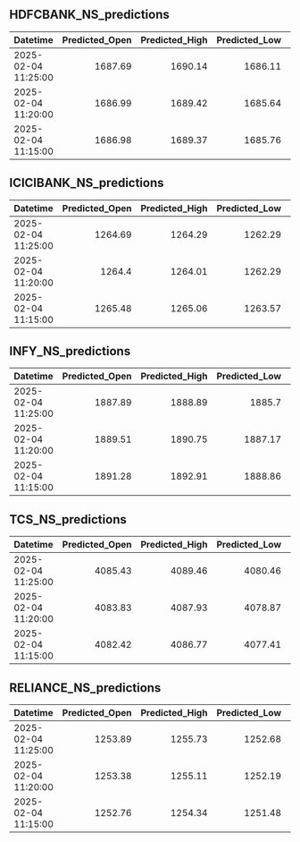 ## HDFCBANK_NS_predictions
| Datetime            |   Predicted_Open |   Predicted_High |   Predicted_Low |   Predicted_Close |   Predicted_Volume |
|:--------------------|-----------------:|-----------------:|----------------:|------------------:|-------------------:|
| 2025-02-04 11:25:00 |          1687.69 |          1690.14 |         1686.11 |           1689.13 |            83811.4 |
| 2025-02-04 11:20:00 |          1686.99 |          1689.42 |         1685.64 |           1688.45 |            86350.3 |
| 2025-02-04 11:15:00 |          1686.98 |          1689.37 |         1685.76 |           1688.42 |            89559.8 |

## ICICIBANK_NS_predictions
| Datetime            |   Predicted_Open |   Predicted_High |   Predicted_Low |   Predicted_Close |   Predicted_Volume |
|:--------------------|-----------------:|-----------------:|----------------:|------------------:|-------------------:|
| 2025-02-04 11:25:00 |          1264.69 |          1264.29 |         1262.29 |           1264.27 |           101436   |
| 2025-02-04 11:20:00 |          1264.4  |          1264.01 |         1262.29 |           1264.21 |            77336.8 |
| 2025-02-04 11:15:00 |          1265.48 |          1265.06 |         1263.57 |           1265.41 |            78667.9 |

## INFY_NS_predictions
| Datetime            |   Predicted_Open |   Predicted_High |   Predicted_Low |   Predicted_Close |   Predicted_Volume |
|:--------------------|-----------------:|-----------------:|----------------:|------------------:|-------------------:|
| 2025-02-04 11:25:00 |          1887.89 |          1888.89 |         1885.7  |           1887.28 |            52100.8 |
| 2025-02-04 11:20:00 |          1889.51 |          1890.75 |         1887.17 |           1888.96 |            57132.5 |
| 2025-02-04 11:15:00 |          1891.28 |          1892.91 |         1888.86 |           1891.03 |            63669.7 |

## TCS_NS_predictions
| Datetime            |   Predicted_Open |   Predicted_High |   Predicted_Low |   Predicted_Close |   Predicted_Volume |
|:--------------------|-----------------:|-----------------:|----------------:|------------------:|-------------------:|
| 2025-02-04 11:25:00 |          4085.43 |          4089.46 |         4080.46 |           4085.08 |            13096.9 |
| 2025-02-04 11:20:00 |          4083.83 |          4087.93 |         4078.87 |           4083.34 |            13488   |
| 2025-02-04 11:15:00 |          4082.42 |          4086.77 |         4077.41 |           4081.55 |            14371.2 |

## RELIANCE_NS_predictions
| Datetime            |   Predicted_Open |   Predicted_High |   Predicted_Low |   Predicted_Close |   Predicted_Volume |
|:--------------------|-----------------:|-----------------:|----------------:|------------------:|-------------------:|
| 2025-02-04 11:25:00 |          1253.89 |          1255.73 |         1252.68 |           1253.76 |            88923.1 |
| 2025-02-04 11:20:00 |          1253.38 |          1255.11 |         1252.19 |           1253.3  |            93831.6 |
| 2025-02-04 11:15:00 |          1252.76 |          1254.34 |         1251.48 |           1252.65 |            97298.6 |

